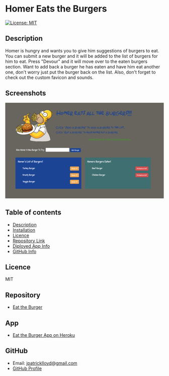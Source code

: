 # **Homer Eats the Burgers**
[![License: MIT](https://img.shields.io/badge/License-MIT-yellow.svg)](https://opensource.org/licenses/MIT)
## Description 
Homer is hungry and wants you to give him suggestions of burgers to eat.  You can submit a new burger and it will be added to the list of burgers for him to eat.  Press "Devour" and it will move over to the eaten burgers section.  Want to add back a burger he has eaten and have him eat another one, don't worry just put the burger back on the list.  Also, don't forget to check out the custom favicon and sounds.
## Screenshots
![Algorithm schema](public/assets/img/demo.png)

## Table of contents
- [Description](#Description)
- [Installation](#Installation)
- [Licence](#Licence)
- [Repository Link](#Repository)
- [Diployed App Info](#App) 
- [GitHub Info](#GitHub) 
## Licence
MIT
## Repository
- [Eat the Burger](https://github.com/Meddle74/burger)

## App
- [Eat the Burger App on Heroku](https://intense-escarpment-25565.herokuapp.com/)
## GitHub
- Email: jpatricklloyd@gmail.com
- [GitHub Profile](https://github.com/Meddle74)
